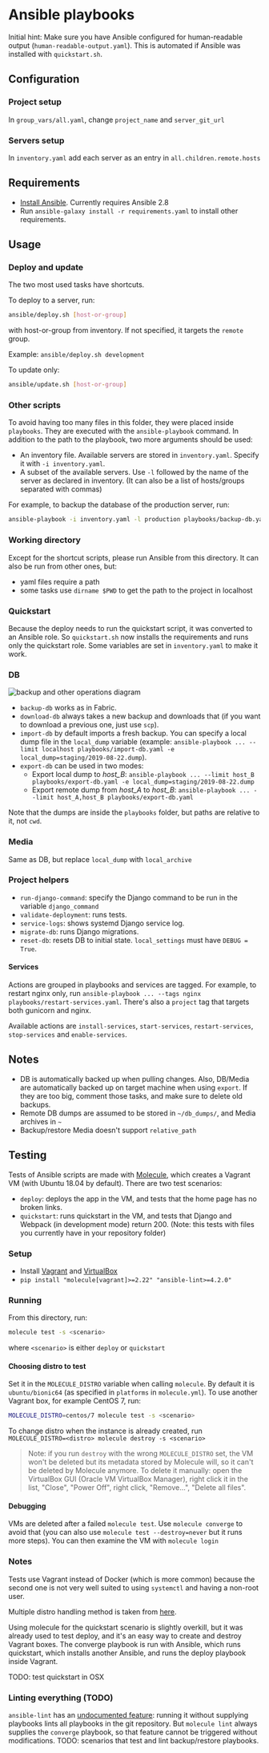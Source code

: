 # Ansible playbooks

Initial hint: Make sure you have Ansible configured for human-readable output (`human-readable-output.yaml`). This is automated if Ansible was installed with `quickstart.sh`.

## Configuration

### Project setup

In `group_vars/all.yaml`, change `project_name` and `server_git_url`

### Servers setup

In `inventory.yaml` add each server as an entry in `all.children.remote.hosts`

## Requirements

- [Install Ansible](https://docs.ansible.com/ansible/latest/installation_guide/intro_installation.html). Currently requires Ansible 2.8
- Run `ansible-galaxy install -r requirements.yaml` to install other requirements.

## Usage

### Deploy and update

The two most used tasks have shortcuts.

To deploy to a server, run:
```sh
ansible/deploy.sh [host-or-group]
```
with host-or-group from inventory. If not specified, it targets the `remote` group.

Example: `ansible/deploy.sh development`

To update only:
```sh
ansible/update.sh [host-or-group]
```

### Other scripts

To avoid having too many files in this folder, they were placed inside `playbooks`. They are executed with the `ansible-playbook` command. In addition to the path to the playbook, two more arguments should be used:
- An inventory file. Available servers are stored in `inventory.yaml`. Specify it with `-i inventory.yaml`.
- A subset of the available servers. Use `-l` followed by the name of the server as declared in inventory. (It can also be a list of hosts/groups separated with commas)

For example, to backup the database of the production server, run:
```sh
ansible-playbook -i inventory.yaml -l production playbooks/backup-db.yaml
```

### Working directory

Except for the shortcut scripts, please run Ansible from this directory. It can also be run from other ones, but:
- yaml files require a path
- some tasks use `dirname $PWD` to get the path to the project in localhost

### Quickstart

Because the deploy needs to run the quickstart script, it was converted to an Ansible role. So `quickstart.sh` now installs the requirements and runs only the quickstart role. Some variables are set in `inventory.yaml` to make it work.

### DB

![backup and other operations diagram](backup-diagram.png)

- `backup-db` works as in Fabric.
- `download-db` always takes a new backup and downloads that (if you want to download a previous one, just use `scp`).
- `import-db` by default imports a fresh backup. You can specify a local dump file in the `local_dump` variable (example: `ansible-playbook ... --limit localhost playbooks/import-db.yaml -e local_dump=staging/2019-08-22.dump`).
- `export-db` can be used in two modes:
    - Export local dump to *host_B*: `ansible-playbook ... --limit host_B playbooks/export-db.yaml -e local_dump=staging/2019-08-22.dump`
    - Export remote dump from *host_A* to *host_B*: `ansible-playbook ... --limit host_A,host_B playbooks/export-db.yaml`

Note that the dumps are inside the `playbooks` folder, but paths are relative to it, not `cwd`.

### Media

Same as DB, but replace `local_dump` with `local_archive`

### Project helpers

- `run-django-command`: specify the Django command to be run in the variable `django_command`
- `validate-deployment`: runs tests.
- `service-logs`: shows systemd Django service log.
- `migrate-db`: runs Django migrations.
- `reset-db`: resets DB to initial state. `local_settings` must have `DEBUG = True`.

#### Services

Actions are grouped in playbooks and services are tagged. For example, to restart nginx only, run `ansible-playbook ... --tags nginx playbooks/restart-services.yaml`. There's also a `project` tag that targets both gunicorn and nginx.

Available actions are `install-services`, `start-services`, `restart-services`, `stop-services` and `enable-services`.

## Notes

- DB is automatically backed up when pulling changes. Also, DB/Media are automatically backed up on target machine when using `export`. If they are too big, comment those tasks, and make sure to delete old backups.
- Remote DB dumps are assumed to be stored in `~/db_dumps/`, and Media archives in `~`
- Backup/restore Media doesn't support `relative_path`

## Testing

Tests of Ansible scripts are made with [Molecule](https://molecule.readthedocs.io), which creates a Vagrant VM (with Ubuntu 18.04 by default). There are two test scenarios:

- `deploy`: deploys the app in the VM, and tests that the home page has no broken links.
- `quickstart`: runs quickstart in the VM, and tests that Django and Webpack (in development mode) return 200. (Note: this tests with files you currently have in your repository folder)

### Setup

- Install [Vagrant](https://www.vagrantup.com/downloads.html) and [VirtualBox](https://www.virtualbox.org/wiki/Linux_Downloads#Debian-basedLinuxdistributions)
- `pip install "molecule[vagrant]>=2.22" "ansible-lint>=4.2.0"`

### Running

From this directory, run:
```sh
molecule test -s <scenario>
```
where `<scenario>` is either `deploy` or `quickstart`

#### Choosing distro to test

Set it in the `MOLECULE_DISTRO` variable when calling `molecule`. By default it is `ubuntu/bionic64` (as specified in `platforms` in `molecule.yml`). To use another Vagrant box, for example CentOS 7, run:
```sh
MOLECULE_DISTRO=centos/7 molecule test -s <scenario>
```

To change distro when the instance is already created, run `MOLECULE_DISTRO=<distro> molecule destroy -s <scenario>`

> Note: if you run `destroy` with the wrong `MOLECULE_DISTRO` set, the VM won't be deleted but its metadata stored by Molecule will, so it can't be deleted by Molecule anymore. To delete it manually: open the VirtualBox GUI (Oracle VM VirtualBox Manager), right click it in the list, "Close", "Power Off", right click, "Remove...", "Delete all files".

#### Debugging

VMs are deleted after a failed `molecule test`. Use `molecule converge` to avoid that (you can also use `molecule test --destroy=never` but it runs more steps). You can then examine the VM with `molecule login`

### Notes

Tests use Vagrant instead of Docker (which is more common) because the second one is not very well suited to using `systemctl` and having a non-root user.

Multiple distro handling method is taken from [here](https://www.jeffgeerling.com/blog/2018/testing-your-ansible-roles-molecule).

Using molecule for the quickstart scenario is slightly overkill, but it was already used to test deploy, and it's an easy way to create and destroy Vagrant boxes. The converge playbook is run with Ansible, which runs quickstart, which installs another Ansible, and runs the deploy playbook inside Vagrant.

TODO: test quickstart in OSX

### Linting everything (TODO)

`ansible-lint` has an [undocumented feature](https://github.com/ansible/ansible-lint/pull/615): running it without supplying playbooks lints all playbooks in the git repository. But `molecule lint` always supplies the `converge` playbook, so that feature cannot be triggered without modifications. TODO: scenarios that test and lint backup/restore playbooks.
